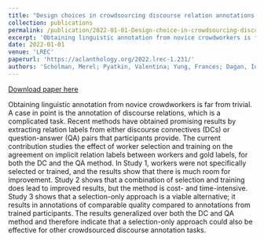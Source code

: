 ```yaml
---
title: "Design choices in crowdsourcing discourse relation annotations: The effect of worker selection and training"
collection: publications
permalink: /publication/2022-01-01-Design-choice-in-crowdsourcing-discourse
excerpt: 'Obtaining linguistic annotation from novice crowdworkers is far from trivial. A case in point is the annotation of discourse relations, which is a complicated task. Recent methods have obtained promising results by extracting relation labels from either discourse connectives (DCs) or question-answer (QA) pairs that participants provide. The current contribution studies the effect of worker selection and training on the agreement on implicit relation labels between workers and gold labels, for both the DC and the QA method. In Study 1, workers were not specifically selected or trained, and the results show that there is much room for improvement. Study 2 shows that a combination of selection and training does lead to improved results, but the method is cost- and time-intensive. Study 3 shows that a selection-only approach is a viable alternative; it results in annotations of comparable quality compared to annotations from trained participants. The results generalized over both the DC and QA method and therefore indicate that a selection-only approach could also be effective for other crowdsourced discourse annotation tasks.'
date: 2022-01-01
venue: 'LREC'
paperurl: 'https://aclanthology.org/2022.lrec-1.231/'
authors: 'Scholman, Merel; Pyatkin, Valentina; Yung, Frances; Dagan, Ido; Tsarfaty, Reut; Demberg, Vera; '
---
```


<a href='https://aclanthology.org/2022.lrec-1.231/'>Download paper here</a>

Obtaining linguistic annotation from novice crowdworkers is far from trivial. A case in point is the annotation of discourse relations, which is a complicated task. Recent methods have obtained promising results by extracting relation labels from either discourse connectives (DCs) or question-answer (QA) pairs that participants provide. The current contribution studies the effect of worker selection and training on the agreement on implicit relation labels between workers and gold labels, for both the DC and the QA method. In Study 1, workers were not specifically selected or trained, and the results show that there is much room for improvement. Study 2 shows that a combination of selection and training does lead to improved results, but the method is cost- and time-intensive. Study 3 shows that a selection-only approach is a viable alternative; it results in annotations of comparable quality compared to annotations from trained participants. The results generalized over both the DC and QA method and therefore indicate that a selection-only approach could also be effective for other crowdsourced discourse annotation tasks.
